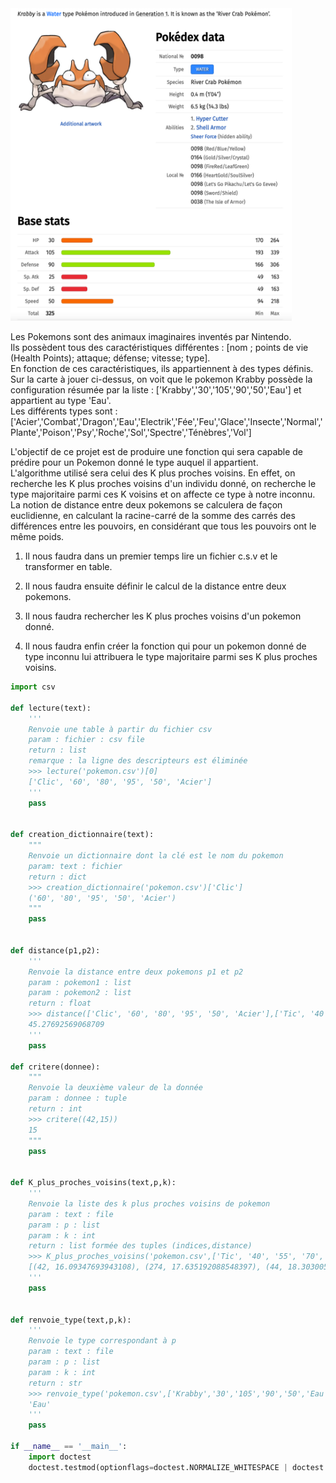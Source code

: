 
<img width="450" height="500" src="Assets/Krabby.png">


Les Pokemons sont des animaux imaginaires inventés par Nintendo.   
Ils possèdent tous des caractéristiques différentes : [nom ; points de vie (Health Points); attaque; défense; vitesse; type].  
En fonction de ces caractéristiques, ils appartiennent à des types définis.   
Sur la carte à jouer ci-dessus, on voit que le pokemon Krabby possède la configuration résumée par la liste : ['Krabby','30','105','90','50','Eau'] et appartient au type 'Eau'.   
Les différents types sont :
['Acier','Combat','Dragon','Eau','Electrik','Fée','Feu','Glace','Insecte','Normal','Plante','Poison','Psy','Roche','Sol','Spectre','Ténèbres','Vol']

L'objectif de ce projet est de produire une fonction qui sera capable de prédire pour un Pokemon donné le type auquel il appartient.  
L'algorithme utilisé sera celui des K plus proches voisins. En effet, on recherche les K plus proches voisins d'un individu donné, on recherche le type majoritaire parmi ces K voisins et on affecte ce type à notre inconnu.  
La notion de distance entre deux pokemons se calculera de façon euclidienne, en calculant la racine-carré de la somme des carrés des différences entre les pouvoirs, en considérant que tous les pouvoirs ont le même poids.

1) Il nous faudra dans un premier temps lire un fichier c.s.v et le transformer en table.

2) Il nous faudra ensuite définir le calcul de la distance entre deux pokemons.

3) Il nous faudra rechercher les K plus proches voisins d'un pokemon donné.

4) Il nous faudra enfin créer la fonction qui pour un pokemon donné de type inconnu lui attribuera le type majoritaire parmi ses K plus proches voisins.



```Python
import csv

def lecture(text):
    '''
    Renvoie une table à partir du fichier csv
    param : fichier : csv file
    return : list
    remarque : la ligne des descripteurs est éliminée
    >>> lecture('pokemon.csv')[0]
    ['Clic', '60', '80', '95', '50', 'Acier']
    '''
	pass


def creation_dictionnaire(text):
    """
    Renvoie un dictionnaire dont la clé est le nom du pokemon
    param: text : fichier
    return : dict
    >>> creation_dictionnaire('pokemon.csv')['Clic']
    ('60', '80', '95', '50', 'Acier')    
    """
    pass


def distance(p1,p2):
    '''
    Renvoie la distance entre deux pokemons p1 et p2
    param : pokemon1 : list
    param : pokemon2 : list
    return : float
    >>> distance(['Clic', '60', '80', '95', '50', 'Acier'],['Tic', '40', '55', '70', '30', 'Acier'])
    45.27692569068709
    '''
	pass

def critere(donnee):
    """
    Renvoie la deuxième valeur de la donnée
    param : donnee : tuple
    return : int
    >>> critere((42,15))
    15
    """
    pass


def K_plus_proches_voisins(text,p,k):
    '''
    Renvoie la liste des k plus proches voisins de pokemon
    param : text : file
    param : p : list
    param : k : int
    return : list formée des tuples (indices,distance)
    >>> K_plus_proches_voisins('pokemon.csv',['Tic', '40', '55', '70', '30', 'Acier'],3)
    [(42, 16.09347693943108), (274, 17.635192088548397), (44, 18.303005217723125)]
    '''
	pass


def renvoie_type(text,p,k):
    '''
    Renvoie le type correspondant à p
    param : text : file
    param : p : list
    param : k : int
    return : str
    >>> renvoie_type('pokemon.csv',['Krabby','30','105','90','50','Eau'],20)
    'Eau'
    '''
    pass

if __name__ == '__main__':
    import doctest
    doctest.testmod(optionflags=doctest.NORMALIZE_WHITESPACE | doctest.ELLIPSIS, verbose=True)


```
